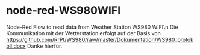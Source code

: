 # node-red-WS980WIFI
Node-Red Flow to read data from Weather Station WS980 WIFI\n
Die Kommunikation mit der Wetterstation erfolgt auf der Basis von https://github.com/RrPt/WS980/raw/master/Dokumentation/WS980_protokoll.docx Danke hierfür.
